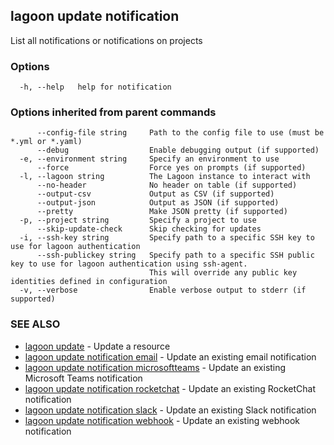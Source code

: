 ## lagoon update notification

List all notifications or notifications on projects

### Options

```
  -h, --help   help for notification
```

### Options inherited from parent commands

```
      --config-file string     Path to the config file to use (must be *.yml or *.yaml)
      --debug                  Enable debugging output (if supported)
  -e, --environment string     Specify an environment to use
      --force                  Force yes on prompts (if supported)
  -l, --lagoon string          The Lagoon instance to interact with
      --no-header              No header on table (if supported)
      --output-csv             Output as CSV (if supported)
      --output-json            Output as JSON (if supported)
      --pretty                 Make JSON pretty (if supported)
  -p, --project string         Specify a project to use
      --skip-update-check      Skip checking for updates
  -i, --ssh-key string         Specify path to a specific SSH key to use for lagoon authentication
      --ssh-publickey string   Specify path to a specific SSH public key to use for lagoon authentication using ssh-agent.
                               This will override any public key identities defined in configuration
  -v, --verbose                Enable verbose output to stderr (if supported)
```

### SEE ALSO

* [lagoon update](lagoon_update.md)	 - Update a resource
* [lagoon update notification email](lagoon_update_notification_email.md)	 - Update an existing email notification
* [lagoon update notification microsoftteams](lagoon_update_notification_microsoftteams.md)	 - Update an existing Microsoft Teams notification
* [lagoon update notification rocketchat](lagoon_update_notification_rocketchat.md)	 - Update an existing RocketChat notification
* [lagoon update notification slack](lagoon_update_notification_slack.md)	 - Update an existing Slack notification
* [lagoon update notification webhook](lagoon_update_notification_webhook.md)	 - Update an existing webhook notification

